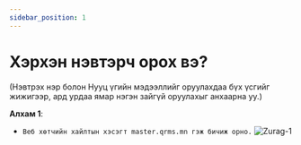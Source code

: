 ```yaml
---
sidebar_position: 1
---
```


# Хэрхэн нэвтэрч орох вэ?

(Нэвтрэх нэр болон Нууц үгийн мэдээллийг оруулахдаа бүх үсгийг жижигээр, ард урдаа ямар нэгэн зайгүй оруулахыг анхаарна уу.)

**Алхам 1**:

- `Веб хөтчийн хайлтын хэсэгт master.qrms.mn гэж бичиж орно.`
  ![Zurag-1](/img/images/zurag-1.png)
